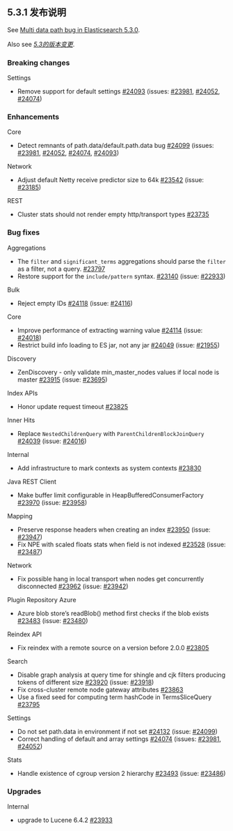 ## 5.3.1 发布说明

See [Multi data path bug in Elasticsearch 5.3.0](https://www.elastic.co/blog/multi-data-path-bug-in-elasticsearch-5-3-0).

Also see [_5.3的版本变更_](breaking-changes-5.3.html).

### Breaking changes

Settings 
    

  * Remove support for default settings [#24093](https://github.com/elastic/elasticsearch/pull/24093) (issues: [#23981](https://github.com/elastic/elasticsearch/issues/23981), [#24052](https://github.com/elastic/elasticsearch/issues/24052), [#24074](https://github.com/elastic/elasticsearch/issues/24074)) 



### Enhancements

Core 
    

  * Detect remnants of path.data/default.path.data bug [#24099](https://github.com/elastic/elasticsearch/pull/24099) (issues: [#23981](https://github.com/elastic/elasticsearch/issues/23981), [#24052](https://github.com/elastic/elasticsearch/issues/24052), [#24074](https://github.com/elastic/elasticsearch/issues/24074), [#24093](https://github.com/elastic/elasticsearch/issues/24093)) 



Network 
    

  * Adjust default Netty receive predictor size to 64k [#23542](https://github.com/elastic/elasticsearch/pull/23542) (issue: [#23185](https://github.com/elastic/elasticsearch/issues/23185)) 



REST 
    

  * Cluster stats should not render empty http/transport types [#23735](https://github.com/elastic/elasticsearch/pull/23735)



### Bug fixes

Aggregations 
    

  * The `filter` and `significant_terms` aggregations should parse the `filter` as a filter, not a query. [#23797](https://github.com/elastic/elasticsearch/pull/23797)
  * Restore support for the `include/pattern` syntax. [#23140](https://github.com/elastic/elasticsearch/pull/23140) (issue: [#22933](https://github.com/elastic/elasticsearch/issues/22933)) 



Bulk 
    

  * Reject empty IDs [#24118](https://github.com/elastic/elasticsearch/pull/24118) (issue: [#24116](https://github.com/elastic/elasticsearch/issues/24116)) 



Core 
    

  * Improve performance of extracting warning value [#24114](https://github.com/elastic/elasticsearch/pull/24114) (issue: [#24018](https://github.com/elastic/elasticsearch/issues/24018)) 
  * Restrict build info loading to ES jar, not any jar [#24049](https://github.com/elastic/elasticsearch/pull/24049) (issue: [#21955](https://github.com/elastic/elasticsearch/issues/21955)) 



Discovery 
    

  * ZenDiscovery - only validate min_master_nodes values if local node is master [#23915](https://github.com/elastic/elasticsearch/pull/23915) (issue: [#23695](https://github.com/elastic/elasticsearch/issues/23695)) 



Index APIs 
    

  * Honor update request timeout [#23825](https://github.com/elastic/elasticsearch/pull/23825)



Inner Hits 
    

  * Replace `NestedChildrenQuery` with `ParentChildrenBlockJoinQuery` [#24039](https://github.com/elastic/elasticsearch/pull/24039) (issue: [#24016](https://github.com/elastic/elasticsearch/issues/24016)) 



Internal 
    

  * Add infrastructure to mark contexts as system contexts [#23830](https://github.com/elastic/elasticsearch/pull/23830)



Java REST Client 
    

  * Make buffer limit configurable in HeapBufferedConsumerFactory [#23970](https://github.com/elastic/elasticsearch/pull/23970) (issue: [#23958](https://github.com/elastic/elasticsearch/issues/23958)) 



Mapping 
    

  * Preserve response headers when creating an index [#23950](https://github.com/elastic/elasticsearch/pull/23950) (issue: [#23947](https://github.com/elastic/elasticsearch/issues/23947)) 
  * Fix NPE with scaled floats stats when field is not indexed [#23528](https://github.com/elastic/elasticsearch/pull/23528) (issue: [#23487](https://github.com/elastic/elasticsearch/issues/23487)) 



Network 
    

  * Fix possible hang in local transport when nodes get concurrently disconnected [#23962](https://github.com/elastic/elasticsearch/pull/23962) (issue: [#23942](https://github.com/elastic/elasticsearch/issues/23942)) 



Plugin Repository Azure 
    

  * Azure blob store’s readBlob() method first checks if the blob exists [#23483](https://github.com/elastic/elasticsearch/pull/23483) (issue: [#23480](https://github.com/elastic/elasticsearch/issues/23480)) 



Reindex API 
    

  * Fix reindex with a remote source on a version before 2.0.0 [#23805](https://github.com/elastic/elasticsearch/pull/23805)



Search 
    

  * Disable graph analysis at query time for shingle and cjk filters producing tokens of different size [#23920](https://github.com/elastic/elasticsearch/pull/23920) (issue: [#23918](https://github.com/elastic/elasticsearch/issues/23918)) 
  * Fix cross-cluster remote node gateway attributes [#23863](https://github.com/elastic/elasticsearch/pull/23863)
  * Use a fixed seed for computing term hashCode in TermsSliceQuery [#23795](https://github.com/elastic/elasticsearch/pull/23795)



Settings 
    

  * Do not set path.data in environment if not set [#24132](https://github.com/elastic/elasticsearch/pull/24132) (issue: [#24099](https://github.com/elastic/elasticsearch/issues/24099)) 
  * Correct handling of default and array settings [#24074](https://github.com/elastic/elasticsearch/pull/24074) (issues: [#23981](https://github.com/elastic/elasticsearch/issues/23981), [#24052](https://github.com/elastic/elasticsearch/issues/24052)) 



Stats 
    

  * Handle existence of cgroup version 2 hierarchy [#23493](https://github.com/elastic/elasticsearch/pull/23493) (issue: [#23486](https://github.com/elastic/elasticsearch/issues/23486)) 



### Upgrades

Internal 
    

  * upgrade to Lucene 6.4.2 [#23933](https://github.com/elastic/elasticsearch/pull/23933)


